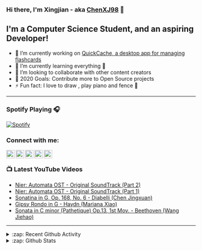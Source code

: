 ### Hi there, I'm Xingjian - aka [ChenXJ98][github] 👋

## I'm a Computer Science Student, and an aspiring Developer!

- 🔭 I’m currently working on [QuickCache, a desktop app for managing flashcards][taskbot]
- 🌱 I’m currently learning everything 🤣
- 👯 I’m looking to collaborate with other content creators
- 🥅 2020 Goals: Contribute more to Open Source projects
- ⚡ Fun fact: I love to draw , play piano and fence 🤺

---

### Spotify Playing 🎧

[![Spotify](https://novatorem.chenxj98.vercel.app/api/spotify)](https://open.spotify.com/user/11158349923)

### Connect with me:

[<img align="left" alt="ChenXJ98 | YouTube" width="22px" src="https://cdn.jsdelivr.net/npm/simple-icons@v3/icons/youtube.svg" />][youtube]
[<img align="left" alt="ChenXJ98 | Twitter" width="22px" src="https://cdn.jsdelivr.net/npm/simple-icons@v3/icons/twitter.svg" />][twitter]
[<img align="left" alt="ChenXJ98 | LinkedIn" width="22px" src="https://cdn.jsdelivr.net/npm/simple-icons@v3/icons/linkedin.svg" />][linkedin]
[<img align="left" alt="ChenXJ98 | Instagram" width="22px" src="https://cdn.jsdelivr.net/npm/simple-icons@v3/icons/instagram.svg" />][instagram]
[<img align="left" alt="ChenXJ98 | Facebook" width="22px" src="https://cdn.jsdelivr.net/npm/simple-icons@v3/icons/facebook.svg" />][facebook]

<br />

### 📺 Latest YouTube Videos

<!-- YOUTUBE:START -->
- [Nier: Automata OST - Original SoundTrack (Part 2)](https://www.youtube.com/watch?v=kJAGPLrQxig)
- [Nier: Automata OST - Original SoundTrack (Part 1)](https://www.youtube.com/watch?v=El6N2R4Xpsk)
- [Sonatina in G, Op. 168, No. 6 - Diabelli (Chen Jingxuan)](https://www.youtube.com/watch?v=XIPNeNLhVWA)
- [Gipsy Rondo in G - Haydn (Mariana Xiao)](https://www.youtube.com/watch?v=rnCdH11ppRg)
- [Sonata in C minor (Pathetique) Op.13, 1st Mov. - Beethoven (Wang Jiehao)](https://www.youtube.com/watch?v=VtcOuvI_wmA)
<!-- YOUTUBE:END -->

---

<details>
  <summary>:zap: Recent Github Activity</summary>
  
<!--START_SECTION:activity-->
1. 💪 Opened PR [#274](https://github.com/AY2021S1-CS2103T-T13-2/tp/pull/274) in [AY2021S1-CS2103T-T13-2/tp](https://github.com/AY2021S1-CS2103T-T13-2/tp)
2. 🎉 Merged PR [#273](https://github.com/AY2021S1-CS2103T-T13-2/tp/pull/273) in [AY2021S1-CS2103T-T13-2/tp](https://github.com/AY2021S1-CS2103T-T13-2/tp)
3. 🎉 Merged PR [#269](https://github.com/AY2021S1-CS2103T-T13-2/tp/pull/269) in [AY2021S1-CS2103T-T13-2/tp](https://github.com/AY2021S1-CS2103T-T13-2/tp)
4. 🎉 Merged PR [#272](https://github.com/AY2021S1-CS2103T-T13-2/tp/pull/272) in [AY2021S1-CS2103T-T13-2/tp](https://github.com/AY2021S1-CS2103T-T13-2/tp)
5. 🎉 Merged PR [#268](https://github.com/AY2021S1-CS2103T-T13-2/tp/pull/268) in [AY2021S1-CS2103T-T13-2/tp](https://github.com/AY2021S1-CS2103T-T13-2/tp)
<!--END_SECTION:activity-->

</details>

<details>
  <summary>:zap: Github Stats</summary>

  <img align="left" alt="ChenXJ98's Github Stats" src="https://github-readme-stats.vercel.app/api?username=ChenXJ98&show_icons=true&hide_border=true" />

</details>

[github]: https://github.com/ChenXJ98
[taskbot]: https://github.com/AY2021S1-CS2103T-T13-2/tp
[twitter]: https://twitter.com/XingjianChen
[youtube]: https://www.youtube.com/channel/UCX7GZyagYbP-Ge90EII-0-g
[instagram]: https://www.instagram.com/whatxingjianwhat
[facebook]: https://www.facebook.com/legendary.chen
[linkedin]: https://linkedin.com/in/xingjian-chen-0166691b3
